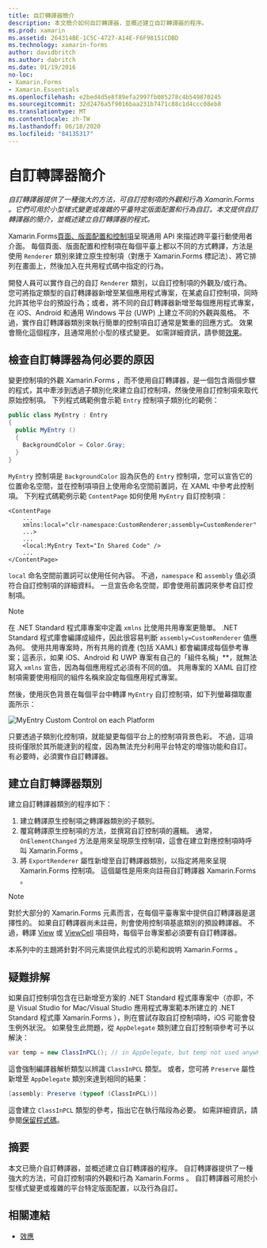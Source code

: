 ```yaml
---
title: 自訂轉譯器簡介
description: 本文簡介如何自訂轉譯器，並概述建立自訂轉譯器的程序。
ms.prod: xamarin
ms.assetid: 264314BE-1C5C-4727-A14E-F6F98151CDBD
ms.technology: xamarin-forms
author: davidbritch
ms.author: dabritch
ms.date: 01/19/2016
no-loc:
- Xamarin.Forms
- Xamarin.Essentials
ms.openlocfilehash: e2bed4d5e8f89efa2997fb085278c4b549870245
ms.sourcegitcommit: 32d2476a5f9016baa231b7471c88c1d4ccc08eb8
ms.translationtype: MT
ms.contentlocale: zh-TW
ms.lasthandoff: 06/18/2020
ms.locfileid: "84135317"
---
```

# <a name="introduction-to-custom-renderers"></a>自訂轉譯器簡介

_自訂轉譯器提供了一種強大的方法，可自訂控制項的外觀和行為 Xamarin.Forms 。它們可用於小型樣式變更或複雜的平臺特定版面配置和行為自訂。本文提供自訂轉譯器的簡介，並概述建立自訂轉譯器的程式。_

Xamarin.Forms[頁面、版面配置和控制項](~/xamarin-forms/user-interface/controls/index.md)呈現通用 API 來描述跨平臺行動使用者介面。 每個頁面、版面配置和控制項在每個平臺上都以不同的方式轉譯，方法是使用 `Renderer` 類別來建立原生控制項（對應于 Xamarin.Forms 標記法）、將它排列在畫面上，然後加入在共用程式碼中指定的行為。

開發人員可以實作自己的自訂 `Renderer` 類別，以自訂控制項的外觀及/或行為。 您可將指定類型的自訂轉譯器新增至某個應用程式專案，在某處自訂控制項，同時允許其他平台的預設行為；或者，將不同的自訂轉譯器新增至每個應用程式專案，在 iOS、Android 和通用 Windows 平台 (UWP) 上建立不同的外觀與風格。 不過，實作自訂轉譯器類別來執行簡單的控制項自訂通常是繁重的回應方式。 效果會簡化這個程序，且通常用於小型的樣式變更。 如需詳細資訊，請參閱[效果](~/xamarin-forms/app-fundamentals/effects/index.md)。

## <a name="examining-why-custom-renderers-are-necessary"></a>檢查自訂轉譯器為何必要的原因

變更控制項的外觀 Xamarin.Forms ，而不使用自訂轉譯器，是一個包含兩個步驟的程式，其中牽涉到透過子類別化來建立自訂控制項，然後使用自訂控制項來取代原始控制項。 下列程式碼範例會示範 `Entry` 控制項子類別化的範例：

```csharp
public class MyEntry : Entry
{
  public MyEntry ()
  {
    BackgroundColor = Color.Gray;
  }
}
```

`MyEntry` 控制項是 `BackgroundColor` 設為灰色的 `Entry` 控制項，您可以宣告它的位置命名空間，並在控制項項目上使用命名空間前置詞，在 XAML 中參考此控制項。 下列程式碼範例示範 `ContentPage` 如何使用 `MyEntry` 自訂控制項：

```xaml
<ContentPage
    ...
    xmlns:local="clr-namespace:CustomRenderer;assembly=CustomRenderer"
    ...>
    ...
    <local:MyEntry Text="In Shared Code" />
    ...
</ContentPage>
```

`local` 命名空間前置詞可以使用任何內容。 不過，`namespace` 和 `assembly` 值必須符合自訂控制項的詳細資料。 一旦宣告命名空間，即會使用前置詞來參考自訂控制項。

> [!NOTE]
> 在 .NET Standard 程式庫專案中定義 `xmlns` 比使用共用專案更簡單。 .NET Standard 程式庫會編譯成組件，因此很容易判斷 `assembly=CustomRenderer` 值應為何。 使用共用專案時，所有共用的資產 (包括 XAML) 都會編譯成每個參考專案；這表示，如果 iOS、Android 和 UWP 專案有自己的「組件名稱」**，就無法寫入 `xmlns` 宣告，因為每個應用程式必須有不同的值。 共用專案的 XAML 自訂控制項需要使用相同的組件名稱來設定每個應用程式專案。

然後，使用灰色背景在每個平台中轉譯 `MyEntry` 自訂控制項，如下列螢幕擷取畫面所示：

![](introduction-images/screenshots.png "MyEntry Custom Control on each Platform")

只要透過子類別化控制項，就能變更每個平台上的控制項背景色彩。 不過，這項技術僅限於其所能達到的程度，因為無法充分利用平台特定的增強功能和自訂。 有必要時，必須實作自訂轉譯器。

## <a name="creating-a-custom-renderer-class"></a>建立自訂轉譯器類別

建立自訂轉譯器類別的程序如下：

1. 建立轉譯原生控制項之轉譯器類別的子類別。
1. 覆寫轉譯原生控制項的方法，並撰寫自訂控制項的邏輯。 通常， `OnElementChanged` 方法是用來呈現原生控制項，這會在建立對應控制項時呼叫 Xamarin.Forms 。
1. 將 `ExportRenderer` 屬性新增至自訂轉譯器類別，以指定將用來呈現 Xamarin.Forms 控制項。 這個屬性是用來向註冊自訂轉譯器 Xamarin.Forms 。

> [!NOTE]
> 對於大部分的 Xamarin.Forms 元素而言，在每個平臺專案中提供自訂轉譯器是選擇性的。 如果自訂轉譯器尚未註冊，則會使用控制項基底類別的預設轉譯器。 不過，轉譯 [View](xref:Xamarin.Forms.View) 或 [ViewCell](xref:Xamarin.Forms.ViewCell) 項目時，每個平台專案都必須要有自訂轉譯器。

本系列中的主題將針對不同元素提供此程式的示範和說明 Xamarin.Forms 。

## <a name="troubleshooting"></a>疑難排解

如果自訂控制項包含在已新增至方案的 .NET Standard 程式庫專案中（亦即，不是 Visual Studio for Mac/Visual Studio 應用程式專案範本所建立的 .NET Standard 程式庫 Xamarin.Forms ），則在嘗試存取自訂控制項時，iOS 可能會發生例外狀況。 如果發生此問題，從 `AppDelegate` 類別建立自訂控制項參考可予以解決：

```csharp
var temp = new ClassInPCL(); // in AppDelegate, but temp not used anywhere
```

這會強制編譯器解析類型以辨識 `ClassInPCL` 類型。 或者，您可將 `Preserve` 屬性新增至 `AppDelegate` 類別來達到相同的結果：

```csharp
[assembly: Preserve (typeof (ClassInPCL))]
```

這會建立 `ClassInPCL` 類型的參考，指出它在執行階段為必要。 如需詳細資訊，請參閱[保留程式碼](~/ios/deploy-test/linker.md)。

## <a name="summary"></a>摘要

本文已簡介自訂轉譯器，並概述建立自訂轉譯器的程序。 自訂轉譯器提供了一種強大的方法，可自訂控制項的外觀和行為 Xamarin.Forms 。 自訂轉譯器可用於小型樣式變更或複雜的平台特定版面配置，以及行為自訂。

## <a name="related-links"></a>相關連結

- [效應](~/xamarin-forms/app-fundamentals/effects/index.md)
